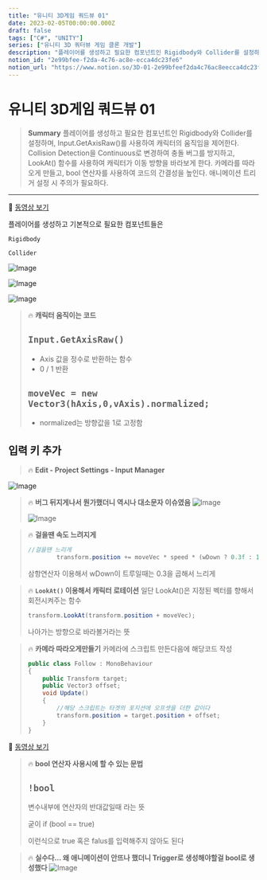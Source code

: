 ```yaml
---
title: "유니티 3D게임 쿼드뷰 01"
date: 2023-02-05T00:00:00.000Z
draft: false
tags: ["C#", "UNITY"]
series: ["유니티 3D 쿼터뷰 게임 클론 개발"]
description: "플레이어를 생성하고 필요한 컴포넌트인 Rigidbody와 Collider를 설정하며, Input.GetAxisRaw()를 사용하여 캐릭터의 움직임을 제어한다. Collision Detection을 Continuous로 변경하여 충돌 버그를 방지하고, LookAt() 함수를 사용하여 캐릭터가 이동 방향을 바라보게 한다. 카메라를 따라오게 만들고, bool 연산자를 사용하여 코드의 간결성을 높인다. 애니메이션 트리거 설정 시 주의가 필요하다."
notion_id: "2e99bfee-f2da-4c76-ac8e-ecca4dc23fe6"
notion_url: "https://www.notion.so/3D-01-2e99bfeef2da4c76ac8eecca4dc23fe6"
---
```


# 유니티 3D게임 쿼드뷰 01

> **Summary**
> 플레이어를 생성하고 필요한 컴포넌트인 Rigidbody와 Collider를 설정하며, Input.GetAxisRaw()를 사용하여 캐릭터의 움직임을 제어한다. Collision Detection을 Continuous로 변경하여 충돌 버그를 방지하고, LookAt() 함수를 사용하여 캐릭터가 이동 방향을 바라보게 한다. 카메라를 따라오게 만들고, bool 연산자를 사용하여 코드의 간결성을 높인다. 애니메이션 트리거 설정 시 주의가 필요하다.

---

🎥 [동영상 보기](https://www.youtube.com/watch?v=WkMM7Uu2AoA&list=PLO-mt5Iu5TeYkrBzWKuTCl6IUm_bA6BKy&index=1)

플레이어를 생성하고 기본적으로 필요한 컴포넌트들은

`Rigidbody`

`Collider`

![Image](https://prod-files-secure.s3.us-west-2.amazonaws.com/09ccd4d5-876c-4bba-bbdf-cc77a0a11257/e25a54b7-090a-4341-a056-7fa56bbcc104/Untitled.png?X-Amz-Algorithm=AWS4-HMAC-SHA256&X-Amz-Content-Sha256=UNSIGNED-PAYLOAD&X-Amz-Credential=ASIAZI2LB46642L5BAJ7%2F20250724%2Fus-west-2%2Fs3%2Faws4_request&X-Amz-Date=20250724T120311Z&X-Amz-Expires=3600&X-Amz-Security-Token=IQoJb3JpZ2luX2VjEAQaCXVzLXdlc3QtMiJGMEQCIA7pReStBbPasT5dHKuikk1WF6QWbuV8OHWLZrZVkW6yAiBkV57UCYxlSMJgYkpiDRvdDa2Qtxd7vZ%2B%2BE5xIgK5%2Fvyr%2FAwgtEAAaDDYzNzQyMzE4MzgwNSIMMrFIfe4OqGF0mCOLKtwDB8gSux%2Brjv8nfQF3HA9JG%2F6UQeEgmt1etDbyUXK4%2BR9ygfJ2b0n%2BdHXqHqqR9w415q68%2Fv5kQO3pUFTpxP3fxdIJEgnF52XYwVBP4YSVBKO%2B33uthJkvdYDTjPITbJvVThKdOPp323ogV2tq0Loc85IY8aDaOczuaocuwRoGIwY%2FjZ9ebFwFOjqSHh2EUIg1liehn8iuCRSnC8sz23V7DUkiRkW6gnWD0%2F5NNUmJZMJ6A3bSTimAFjqw6%2B%2F7gkRxX%2BvJLveBNuuUijIopt4OEhVEPgba1VUXbpvmKJnh6KjJAIdK3InbEFZukUd0QvplYKMU1oAEXvn%2Bp1pBIqdLtZBhjvTGAEPsoN6PzS2NT5wzREF0xdxdOx9XLkcNA2jrV5XaDJhu1u23Zxvpq08jlg9x4x7G7zwJ%2FD0%2FgIE3MMBwaR5sQ5h3tuFxqxzafWVas2CxQKaDOldm5moXph45v6%2FPeViv8e7DWUGBcdhmHQB0aQSMXKrJTvkTwmJamZJJhsMi0TuHRnkcXgL6jaSIRhDMh9%2B3GZZWCWxP6aJZ2KKl02yYEUeHxdXvI1MNF43EYAnm37xr8UabO%2BDrKETaPYPfER1dBvLiLuZH3OTzGplDoGfUEmaFFyIy0dkwq7%2BIxAY6pgF3Fs0ccugiAaPLqifbM5NR%2B9O%2FRBSYYVGLA1zqMGU2f%2BTExQHPwS8nh%2BYnt22%2FX6%2BSEmabXkiKuEFA7skX0FfrCu3OGBThmFWVKt1y8M9P8kMKB%2Bb79LURVIXI%2BHKLxk3ByAcb3SO10AxMiSlmkNG2IZIBtQxAyLST6LCFzZ3JlENI7N4kDdOXWt6EAGx9vm1chwoJh%2BdlTqf262vH5SNnwEJ6pynz&X-Amz-Signature=865642904df6240b9ded586fbf80da86757248b167e7016d3735f1e53668bea2&X-Amz-SignedHeaders=host&x-amz-checksum-mode=ENABLED&x-id=GetObject)

![Image](https://prod-files-secure.s3.us-west-2.amazonaws.com/09ccd4d5-876c-4bba-bbdf-cc77a0a11257/cd28774a-ae2b-46c5-91c9-b4d16825172f/Untitled.png?X-Amz-Algorithm=AWS4-HMAC-SHA256&X-Amz-Content-Sha256=UNSIGNED-PAYLOAD&X-Amz-Credential=ASIAZI2LB46642L5BAJ7%2F20250724%2Fus-west-2%2Fs3%2Faws4_request&X-Amz-Date=20250724T120311Z&X-Amz-Expires=3600&X-Amz-Security-Token=IQoJb3JpZ2luX2VjEAQaCXVzLXdlc3QtMiJGMEQCIA7pReStBbPasT5dHKuikk1WF6QWbuV8OHWLZrZVkW6yAiBkV57UCYxlSMJgYkpiDRvdDa2Qtxd7vZ%2B%2BE5xIgK5%2Fvyr%2FAwgtEAAaDDYzNzQyMzE4MzgwNSIMMrFIfe4OqGF0mCOLKtwDB8gSux%2Brjv8nfQF3HA9JG%2F6UQeEgmt1etDbyUXK4%2BR9ygfJ2b0n%2BdHXqHqqR9w415q68%2Fv5kQO3pUFTpxP3fxdIJEgnF52XYwVBP4YSVBKO%2B33uthJkvdYDTjPITbJvVThKdOPp323ogV2tq0Loc85IY8aDaOczuaocuwRoGIwY%2FjZ9ebFwFOjqSHh2EUIg1liehn8iuCRSnC8sz23V7DUkiRkW6gnWD0%2F5NNUmJZMJ6A3bSTimAFjqw6%2B%2F7gkRxX%2BvJLveBNuuUijIopt4OEhVEPgba1VUXbpvmKJnh6KjJAIdK3InbEFZukUd0QvplYKMU1oAEXvn%2Bp1pBIqdLtZBhjvTGAEPsoN6PzS2NT5wzREF0xdxdOx9XLkcNA2jrV5XaDJhu1u23Zxvpq08jlg9x4x7G7zwJ%2FD0%2FgIE3MMBwaR5sQ5h3tuFxqxzafWVas2CxQKaDOldm5moXph45v6%2FPeViv8e7DWUGBcdhmHQB0aQSMXKrJTvkTwmJamZJJhsMi0TuHRnkcXgL6jaSIRhDMh9%2B3GZZWCWxP6aJZ2KKl02yYEUeHxdXvI1MNF43EYAnm37xr8UabO%2BDrKETaPYPfER1dBvLiLuZH3OTzGplDoGfUEmaFFyIy0dkwq7%2BIxAY6pgF3Fs0ccugiAaPLqifbM5NR%2B9O%2FRBSYYVGLA1zqMGU2f%2BTExQHPwS8nh%2BYnt22%2FX6%2BSEmabXkiKuEFA7skX0FfrCu3OGBThmFWVKt1y8M9P8kMKB%2Bb79LURVIXI%2BHKLxk3ByAcb3SO10AxMiSlmkNG2IZIBtQxAyLST6LCFzZ3JlENI7N4kDdOXWt6EAGx9vm1chwoJh%2BdlTqf262vH5SNnwEJ6pynz&X-Amz-Signature=73f1ce220846295723a810c274d4cf29922b2b89aa7afe64ed92b285ec0c0add&X-Amz-SignedHeaders=host&x-amz-checksum-mode=ENABLED&x-id=GetObject)

![Image](https://prod-files-secure.s3.us-west-2.amazonaws.com/09ccd4d5-876c-4bba-bbdf-cc77a0a11257/3dee5859-7bcf-41fb-9694-be9a6ee40a00/Untitled.png?X-Amz-Algorithm=AWS4-HMAC-SHA256&X-Amz-Content-Sha256=UNSIGNED-PAYLOAD&X-Amz-Credential=ASIAZI2LB46642L5BAJ7%2F20250724%2Fus-west-2%2Fs3%2Faws4_request&X-Amz-Date=20250724T120311Z&X-Amz-Expires=3600&X-Amz-Security-Token=IQoJb3JpZ2luX2VjEAQaCXVzLXdlc3QtMiJGMEQCIA7pReStBbPasT5dHKuikk1WF6QWbuV8OHWLZrZVkW6yAiBkV57UCYxlSMJgYkpiDRvdDa2Qtxd7vZ%2B%2BE5xIgK5%2Fvyr%2FAwgtEAAaDDYzNzQyMzE4MzgwNSIMMrFIfe4OqGF0mCOLKtwDB8gSux%2Brjv8nfQF3HA9JG%2F6UQeEgmt1etDbyUXK4%2BR9ygfJ2b0n%2BdHXqHqqR9w415q68%2Fv5kQO3pUFTpxP3fxdIJEgnF52XYwVBP4YSVBKO%2B33uthJkvdYDTjPITbJvVThKdOPp323ogV2tq0Loc85IY8aDaOczuaocuwRoGIwY%2FjZ9ebFwFOjqSHh2EUIg1liehn8iuCRSnC8sz23V7DUkiRkW6gnWD0%2F5NNUmJZMJ6A3bSTimAFjqw6%2B%2F7gkRxX%2BvJLveBNuuUijIopt4OEhVEPgba1VUXbpvmKJnh6KjJAIdK3InbEFZukUd0QvplYKMU1oAEXvn%2Bp1pBIqdLtZBhjvTGAEPsoN6PzS2NT5wzREF0xdxdOx9XLkcNA2jrV5XaDJhu1u23Zxvpq08jlg9x4x7G7zwJ%2FD0%2FgIE3MMBwaR5sQ5h3tuFxqxzafWVas2CxQKaDOldm5moXph45v6%2FPeViv8e7DWUGBcdhmHQB0aQSMXKrJTvkTwmJamZJJhsMi0TuHRnkcXgL6jaSIRhDMh9%2B3GZZWCWxP6aJZ2KKl02yYEUeHxdXvI1MNF43EYAnm37xr8UabO%2BDrKETaPYPfER1dBvLiLuZH3OTzGplDoGfUEmaFFyIy0dkwq7%2BIxAY6pgF3Fs0ccugiAaPLqifbM5NR%2B9O%2FRBSYYVGLA1zqMGU2f%2BTExQHPwS8nh%2BYnt22%2FX6%2BSEmabXkiKuEFA7skX0FfrCu3OGBThmFWVKt1y8M9P8kMKB%2Bb79LURVIXI%2BHKLxk3ByAcb3SO10AxMiSlmkNG2IZIBtQxAyLST6LCFzZ3JlENI7N4kDdOXWt6EAGx9vm1chwoJh%2BdlTqf262vH5SNnwEJ6pynz&X-Amz-Signature=f73228f77cae5c608404195caf54769a3a71af2227d8407988e4e32b1810092b&X-Amz-SignedHeaders=host&x-amz-checksum-mode=ENABLED&x-id=GetObject)


> 🔥 ****캐릭터 움직이는 코드****
> ## `Input.GetAxisRaw()`
>
> - Axis 값을 정수로 반환하는 함수
> - 0 / 1 반환
>
> ## `moveVec = new Vector3(hAxis,0,vAxis).normalized;`
>
> - normalized는 방향값을 1로 고정함
>


## 입력 키 추가

> 🔥 **Edit - Project Settings - Input Manager**

![Image](https://prod-files-secure.s3.us-west-2.amazonaws.com/09ccd4d5-876c-4bba-bbdf-cc77a0a11257/0bcfa87f-6d14-47b3-bd5f-b57b48caf45f/Untitled.png?X-Amz-Algorithm=AWS4-HMAC-SHA256&X-Amz-Content-Sha256=UNSIGNED-PAYLOAD&X-Amz-Credential=ASIAZI2LB46642L5BAJ7%2F20250724%2Fus-west-2%2Fs3%2Faws4_request&X-Amz-Date=20250724T120311Z&X-Amz-Expires=3600&X-Amz-Security-Token=IQoJb3JpZ2luX2VjEAQaCXVzLXdlc3QtMiJGMEQCIA7pReStBbPasT5dHKuikk1WF6QWbuV8OHWLZrZVkW6yAiBkV57UCYxlSMJgYkpiDRvdDa2Qtxd7vZ%2B%2BE5xIgK5%2Fvyr%2FAwgtEAAaDDYzNzQyMzE4MzgwNSIMMrFIfe4OqGF0mCOLKtwDB8gSux%2Brjv8nfQF3HA9JG%2F6UQeEgmt1etDbyUXK4%2BR9ygfJ2b0n%2BdHXqHqqR9w415q68%2Fv5kQO3pUFTpxP3fxdIJEgnF52XYwVBP4YSVBKO%2B33uthJkvdYDTjPITbJvVThKdOPp323ogV2tq0Loc85IY8aDaOczuaocuwRoGIwY%2FjZ9ebFwFOjqSHh2EUIg1liehn8iuCRSnC8sz23V7DUkiRkW6gnWD0%2F5NNUmJZMJ6A3bSTimAFjqw6%2B%2F7gkRxX%2BvJLveBNuuUijIopt4OEhVEPgba1VUXbpvmKJnh6KjJAIdK3InbEFZukUd0QvplYKMU1oAEXvn%2Bp1pBIqdLtZBhjvTGAEPsoN6PzS2NT5wzREF0xdxdOx9XLkcNA2jrV5XaDJhu1u23Zxvpq08jlg9x4x7G7zwJ%2FD0%2FgIE3MMBwaR5sQ5h3tuFxqxzafWVas2CxQKaDOldm5moXph45v6%2FPeViv8e7DWUGBcdhmHQB0aQSMXKrJTvkTwmJamZJJhsMi0TuHRnkcXgL6jaSIRhDMh9%2B3GZZWCWxP6aJZ2KKl02yYEUeHxdXvI1MNF43EYAnm37xr8UabO%2BDrKETaPYPfER1dBvLiLuZH3OTzGplDoGfUEmaFFyIy0dkwq7%2BIxAY6pgF3Fs0ccugiAaPLqifbM5NR%2B9O%2FRBSYYVGLA1zqMGU2f%2BTExQHPwS8nh%2BYnt22%2FX6%2BSEmabXkiKuEFA7skX0FfrCu3OGBThmFWVKt1y8M9P8kMKB%2Bb79LURVIXI%2BHKLxk3ByAcb3SO10AxMiSlmkNG2IZIBtQxAyLST6LCFzZ3JlENI7N4kDdOXWt6EAGx9vm1chwoJh%2BdlTqf262vH5SNnwEJ6pynz&X-Amz-Signature=a557ffba24acd0c0f6340cbc6b2ac6aee2838a2d1aeb943e9d5604ece6d62423&X-Amz-SignedHeaders=host&x-amz-checksum-mode=ENABLED&x-id=GetObject)


> 🔥 **버그 뒤지게나서 뭔가했더니 역시나 대소문자 이슈였음**
> ![Image](https://prod-files-secure.s3.us-west-2.amazonaws.com/09ccd4d5-876c-4bba-bbdf-cc77a0a11257/ed2a3af3-b755-49ea-886f-ad3a058f7819/Untitled.png?X-Amz-Algorithm=AWS4-HMAC-SHA256&X-Amz-Content-Sha256=UNSIGNED-PAYLOAD&X-Amz-Credential=ASIAZI2LB4667H7HAKS4%2F20250724%2Fus-west-2%2Fs3%2Faws4_request&X-Amz-Date=20250724T120312Z&X-Amz-Expires=3600&X-Amz-Security-Token=IQoJb3JpZ2luX2VjEAQaCXVzLXdlc3QtMiJHMEUCIF6CwT4J1kGXdxoKp0XYbSgkbhCPHmHV8RzsaAoKcR13AiEAyLXzK5zvyOh5dNF02egCb5I%2Fgl4RoboUCHlMVlFfHB8q%2FwMILRAAGgw2Mzc0MjMxODM4MDUiDJex5EQ3%2F9Wsm6y7jyrcAwTQc7c95cY9YOGd5dc6FWhVYhIBE356x9WTeoLJld9s0%2B3%2FF5iQXDY%2FVFYBQ46WlaMxcz3AaxZjid1cKfWN7zPAa2JrVIjFc7TkY6cgxCCj22bI3m7hbQYCucPRyqbi2%2FZq8IuKe9HMyyNJq0y6z95oPNUKimnKmhLfXlfeiU6pduOeOSEdcPYLmK1AhcSsw9x%2Faw%2F7YVDigjPTuT1t6UsXbafg%2BSOunQEc3oR7oJvsuiywL45395qQS9Sz9W0uLhoJIwD61uWHhLbECh8hHZdh%2BikFomwZwbGQyrHZvDMPo2Q0NrYgJBqJUt%2FW08r4N3R%2FxybdEFCktT19qQ3hp1WY8Y6RXKDE0kptoDg0m436U1bvAKsYKKu27lhunCeKdKhbdrR3roP7THcEpHLrWpU%2FClXwzIdxYQZ90wAHc%2FabyOiBFxlfv7Ims9VENqistExWz5UQoSQsyGPIA07%2BqnuLXvMYYARpRGOPVHCoHBm7nToLlG4f2vgqXYqZQupc%2Bc4ecTyzzjDqi3abA0d6yIbcJ4GNqo%2BozeK4lTUfaX17VR4oNUJv2Ew8eCbUiZL%2B9KgPUANuHLf%2FoAej0op0I2z1u5DzZpNt1X7hfa3jw6JR8UfdFsxKLnPBdNM%2BML6%2FiMQGOqUBQCBanUirDPsC4ruJ2esDdOmjd%2FJSH%2F91ILfJlb4Rc%2BDTiWJhNAHD4z2wRZMQyJGwWxDEdQW9yBMOIiqO6%2FtlQkP1O2rE%2Bron%2FTRF%2BvcadLbVCs46BYzFR411FEwwzdHpHg%2FRADuTcQL8yOs%2F0vnsVvY1xcVkmBrvCO0L2CDkxOPsT7Y6cvRh2S%2B0lmp3V6gIQi%2BDRwNiE7B3x7h9SsK473pw7S%2FM&X-Amz-Signature=ad1db8718a57114e228379d3204dec83a0822141d9c23fefd6c45f8a3d4a422a&X-Amz-SignedHeaders=host&x-amz-checksum-mode=ENABLED&x-id=GetObject)
>
> ![Image](https://prod-files-secure.s3.us-west-2.amazonaws.com/09ccd4d5-876c-4bba-bbdf-cc77a0a11257/2e7e5d04-920d-47d4-9192-985b409d32b2/Untitled.png?X-Amz-Algorithm=AWS4-HMAC-SHA256&X-Amz-Content-Sha256=UNSIGNED-PAYLOAD&X-Amz-Credential=ASIAZI2LB4667H7HAKS4%2F20250724%2Fus-west-2%2Fs3%2Faws4_request&X-Amz-Date=20250724T120312Z&X-Amz-Expires=3600&X-Amz-Security-Token=IQoJb3JpZ2luX2VjEAQaCXVzLXdlc3QtMiJHMEUCIF6CwT4J1kGXdxoKp0XYbSgkbhCPHmHV8RzsaAoKcR13AiEAyLXzK5zvyOh5dNF02egCb5I%2Fgl4RoboUCHlMVlFfHB8q%2FwMILRAAGgw2Mzc0MjMxODM4MDUiDJex5EQ3%2F9Wsm6y7jyrcAwTQc7c95cY9YOGd5dc6FWhVYhIBE356x9WTeoLJld9s0%2B3%2FF5iQXDY%2FVFYBQ46WlaMxcz3AaxZjid1cKfWN7zPAa2JrVIjFc7TkY6cgxCCj22bI3m7hbQYCucPRyqbi2%2FZq8IuKe9HMyyNJq0y6z95oPNUKimnKmhLfXlfeiU6pduOeOSEdcPYLmK1AhcSsw9x%2Faw%2F7YVDigjPTuT1t6UsXbafg%2BSOunQEc3oR7oJvsuiywL45395qQS9Sz9W0uLhoJIwD61uWHhLbECh8hHZdh%2BikFomwZwbGQyrHZvDMPo2Q0NrYgJBqJUt%2FW08r4N3R%2FxybdEFCktT19qQ3hp1WY8Y6RXKDE0kptoDg0m436U1bvAKsYKKu27lhunCeKdKhbdrR3roP7THcEpHLrWpU%2FClXwzIdxYQZ90wAHc%2FabyOiBFxlfv7Ims9VENqistExWz5UQoSQsyGPIA07%2BqnuLXvMYYARpRGOPVHCoHBm7nToLlG4f2vgqXYqZQupc%2Bc4ecTyzzjDqi3abA0d6yIbcJ4GNqo%2BozeK4lTUfaX17VR4oNUJv2Ew8eCbUiZL%2B9KgPUANuHLf%2FoAej0op0I2z1u5DzZpNt1X7hfa3jw6JR8UfdFsxKLnPBdNM%2BML6%2FiMQGOqUBQCBanUirDPsC4ruJ2esDdOmjd%2FJSH%2F91ILfJlb4Rc%2BDTiWJhNAHD4z2wRZMQyJGwWxDEdQW9yBMOIiqO6%2FtlQkP1O2rE%2Bron%2FTRF%2BvcadLbVCs46BYzFR411FEwwzdHpHg%2FRADuTcQL8yOs%2F0vnsVvY1xcVkmBrvCO0L2CDkxOPsT7Y6cvRh2S%2B0lmp3V6gIQi%2BDRwNiE7B3x7h9SsK473pw7S%2FM&X-Amz-Signature=0c0e9b7cfaa0bc79ebbfa48b4f0c88fe1f8e506bdea055af921648f1eaeaac92&X-Amz-SignedHeaders=host&x-amz-checksum-mode=ENABLED&x-id=GetObject)
>
>
>

> 🔥 **걸을땐 속도 느려지게**
> ```c#
> //걸을땐 느리게
>         transform.position += moveVec * speed * (wDown ? 0.3f : 1f) * Time.deltaTime;
> ```
>
> 삼항연산자 이용해서 wDown이 트루일때는 0.3을 곱해서 느리게
>
>

> 🔥 **`LookAt()` 이용해서 캐릭터 로테이션**
> 일단 LookAt()은 지정된 벡터를 향해서 회전시켜주는 함수
>
> ```c#
> transform.LookAt(transform.position + moveVec);
> ```
>
> 나아가는 방향으로 바라볼거라는 뜻
>
>

> 🔥 **카메라 따라오게만들기**
> 카메라에 스크립트 만든다음에 해당코드 작성
>
> ```c#
> public class Follow : MonoBehaviour
> {
>     public Transform target;
>     public Vector3 offset;
>     void Update()
>     {
>         //해당 스크립트는 타겟의 포지션에 오프셋을 더한 값이다
>         transform.position = target.position + offset;
>     }
> }
> ```
>
>

🎥 [동영상 보기](https://www.youtube.com/watch?v=eZ8Dm809j4c&list=PLO-mt5Iu5TeYkrBzWKuTCl6IUm_bA6BKy&index=3)

> 🔥 **bool 연산자 사용시에 할 수 있는 문법**
> ## `!bool`
>
> 변수내부에 연산자의 반대값일때 라는 뜻
>
> 굳이 if (bool == true)
>
> 이런식으로 true 혹은 falus를 입력해주지 않아도 된다
>
>

> 🔥 **실수다… 왜 애니메이션이 안뜨나 했더니 Trigger로 생성해야할걸 bool로 생성했다**
> ![Image](https://prod-files-secure.s3.us-west-2.amazonaws.com/09ccd4d5-876c-4bba-bbdf-cc77a0a11257/fc80bb37-ad25-42a8-b70d-698649f550e3/Untitled.png?X-Amz-Algorithm=AWS4-HMAC-SHA256&X-Amz-Content-Sha256=UNSIGNED-PAYLOAD&X-Amz-Credential=ASIAZI2LB466ZPRO7QSV%2F20250724%2Fus-west-2%2Fs3%2Faws4_request&X-Amz-Date=20250724T120313Z&X-Amz-Expires=3600&X-Amz-Security-Token=IQoJb3JpZ2luX2VjEAQaCXVzLXdlc3QtMiJHMEUCIQCyXQJnPyaiK9DFaMEcvBb6rpIU8y5R%2BIp8%2BX4FrhOn%2FAIgJa9562rxcFXvDc6aor6rgVVC6WLik7Yq658xlgMerjAq%2FwMILRAAGgw2Mzc0MjMxODM4MDUiDEcalKNlu1NThNGygCrcA5AkL9vaEMmJYVDGWZSKHk3vdFXqa6j%2BSl6X%2FHujRbNGipNxfqTWfxO%2FRKSHfy%2BW7yS7FrpMkCxyjhLGfJUFQYYo92PWb47POMkX5q%2Ffl2XHRdOorlpcaBsRMKFF0ncNNKb7ECiLx03w0Xu92vRfFtFbyc%2B3yXGDZcuwpnbi5ZyO0KLAb3QcCBktnSgBMCD%2B8Bv2GQarefSk5pLg0QrEQLIQy6fvp9toktMp3ahUuMzCSqplxhQGEbA3dPftymsbUE8EGXXP7iz5Rwuvf1Rdzq6DBxzfAFsLEjtau7j5S3x%2FEuZ5RBcxZJFwIwBtwLt%2F4o0RFpA3SIYg%2FZhAF3mOyZtdFrJgGJzdbn1nu1dPWspW2nQm7%2BnXYv22p6fiCwRhTzvfuCutXrb3rD9A2F%2Fowm8oYkSXZhkZ1f73Na73yd9%2FNZfpjd1XziRZ8qtJlo3peahWtvUZbG5n7oWCCoK8pxuM2waVKcdycHGULMHF%2Bf04VXOlvuj7zLh1jzMDQhHCx18YWzqeDSx0I1e7R9Sfc%2BGp0djrRbKqRrxthrVNeso0ikv2JIA0ZDT3J3J2PU1bueSd2QtNtFb%2BS5zRglfz3P%2FdWf2nXDSixz6Yc8gC8Zi9ZYYxJ4BzVby%2Br%2FGWMPi%2BiMQGOqUBvTtDP5ZpXA3NRL9eVZPGZwgKhvrWYyClFmLbgahYAS%2B6uubjJQaC7VPc%2BWzAmr0khjCYjuKmT1vRxA6rlKVlPgzuMrXfIEZgwM8DjcY3NEhnmtcfOcHiFGfmjWyERNw5LHgruBy3Ysv0a7%2BSGIzso89KSDE1hvAIJT4q3SMRi3SpNCGi7BTixOatb1Z6N55cEiUYz9z8Gh63N3HJ0v81VkDOq759&X-Amz-Signature=dcfc36574f8510e5402a78b59f1b59a7d79823e04a30071dbeeabbe7f8a2efc4&X-Amz-SignedHeaders=host&x-amz-checksum-mode=ENABLED&x-id=GetObject)
>
>

